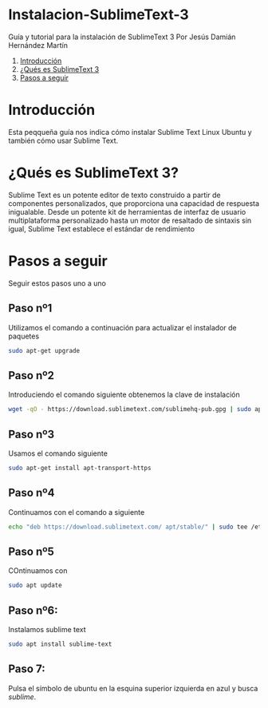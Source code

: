 # Instalacion-SublimeText-3
Guía y tutorial para la instalación de SublimeText 3
Por Jesús Damián Hernández Martín

1. [Introducción](#P1)
2. [¿Qués es SublimeText 3](#P2)
3. [Pasos a seguir](#P3)

<div id='P1' />

# Introducción 

Esta peqqueña guía nos indica cómo instalar Sublime Text Linux Ubuntu y también cómo usar Sublime Text.

<div id='P2' />

# ¿Qués es SublimeText 3?

Sublime Text es un potente editor de texto construido a partir de componentes personalizados, que proporciona una capacidad de respuesta inigualable. Desde un potente kit de herramientas de interfaz de usuario multiplataforma personalizado hasta un motor de resaltado de sintaxis sin igual, Sublime Text establece el estándar de rendimiento

<div id='P3' />

# Pasos a seguir

Seguir estos pasos uno a uno

## Paso nº1
Utilizamos el comando a continuación para actualizar el instalador de paquetes

```bash
sudo apt-get upgrade
```

## Paso nº2
Introduciendo el comando siguiente obtenemos la clave de instalación

```bash
wget -qO - https://download.sublimetext.com/sublimehq-pub.gpg | sudo apt-key add -
```

## Paso nº3
Usamos el comando siguiente

```bash
sudo apt-get install apt-transport-https
```

## Paso nº4
Continuamos con el comando a siguiente

```bash
echo "deb https://download.sublimetext.com/ apt/stable/" | sudo tee /etc/apt/sources.list.d/sublime-text.list
```

## Paso nº5
COntinuamos con

```bash
sudo apt update
```


## Paso nº6:
Instalamos sublime text

```bash
sudo apt install sublime-text
```

## Paso 7:
Pulsa el símbolo de ubuntu en la esquina superior izquierda en azul y busca _sublime_.
